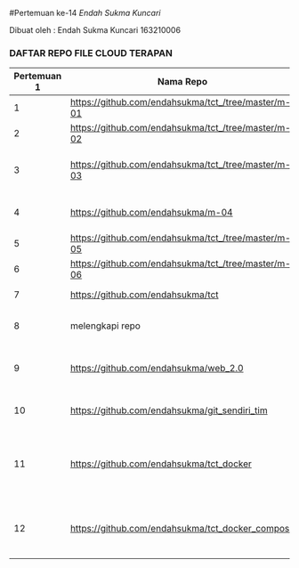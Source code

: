 #Pertemuan ke-14
*Endah Sukma Kuncari*

Dibuat oleh : Endah Sukma Kuncari
163210006

### DAFTAR REPO FILE CLOUD TERAPAN 

| Pertemuan 1 | Nama Repo | Tanggal | Kegunaan |
| ----------- | --------- | ------- | -------- |
|  1  | https://github.com/endahsukma/tct_/tree/master/m-01	| 07/09/2018 | Mempelajari Layanan Xaas|
| 2   |   https://github.com/endahsukma/tct_/tree/master/m-02 | 14/09/2018 | Mempelajari Layanan Saas|
| 3   |   https://github.com/endahsukma/tct_/tree/master/m-03 | 21/09/2018 | Membuat Arsitektur Cloud Computing	|
| 4	  |   https://github.com/endahsukma/m-04 | 28/09/2018 | Software BPAAS serta contohnya|
| 5	  |   https://github.com/endahsukma/tct_/tree/master/m-05 | 05/10/2018 | JExcel Spredshet|
| 6	  |   https://github.com/endahsukma/tct_/tree/master/m-06 | 12/10/2018 | Membuat Endpoint|
| 7	  |   https://github.com/endahsukma/tct	 | 19/10/2018 | Mengabungkan NodeJs dan sql|
| 8	  |   melengkapi repo | 09/10/2018	| Melengkapi repo yang sebelumnya|
| 9	  |   https://github.com/endahsukma/web_2.0 | 16/10/2018 | Mengetahui dan memahami tentang web.20|
| 10  |   https://github.com/endahsukma/git_sendiri_tim | 23/10/2018 | Mempelajari git sendiri dan git untuk tim |
| 11  |   https://github.com/endahsukma/tct_docker | 30/10/2018	| Mempelajari docker dan mencoba dengan mengunakan katakoda|
| 12  |   https://github.com/endahsukma/tct_docker_compose | 07/11/2018	| Mencoba Docker compose mengunakan katacoda| 
